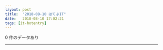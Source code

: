 ```yaml
---
layout: post
title:  "2018-08-10 はてぶIT"
date:   2018-08-10 17:02:21
tags: [it-hotentry]
---
```

0 件のデータあり

<hr>
